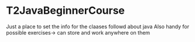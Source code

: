 # T2JavaBeginnerCourse
Just a place to set the info for the claases followd about java
Also handy for possible exercises-> can store and work anywhere on them